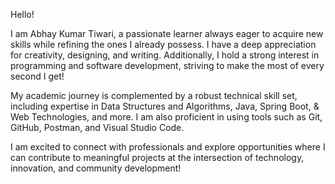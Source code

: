 Hello!

I am Abhay Kumar Tiwari, a passionate learner always eager to acquire new skills while refining the ones I already possess. I have a deep appreciation for creativity, designing, and writing. Additionally, I hold a strong interest in programming and software development, striving to make the most of every second I get!

My academic journey is complemented by a robust technical skill set, including expertise in Data Structures and Algorithms, Java, Spring Boot, & Web Technologies, and more. I am also proficient in using tools such as Git, GitHub, Postman, and Visual Studio Code.

I am excited to connect with professionals and explore opportunities where I can contribute to meaningful projects at the intersection of technology, innovation, and community development!
